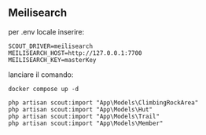 ## Meilisearch

per .env locale inserire:

```
SCOUT_DRIVER=meilisearch
MEILISEARCH_HOST=http://127.0.0.1:7700
MEILISEARCH_KEY=masterKey
```

lanciare il comando:

```
docker compose up -d
```

```
php artisan scout:import "App\Models\ClimbingRockArea"
php artisan scout:import "App\Models\Hut"
php artisan scout:import "App\Models\Trail"
php artisan scout:import "App\Models\Member"
```
